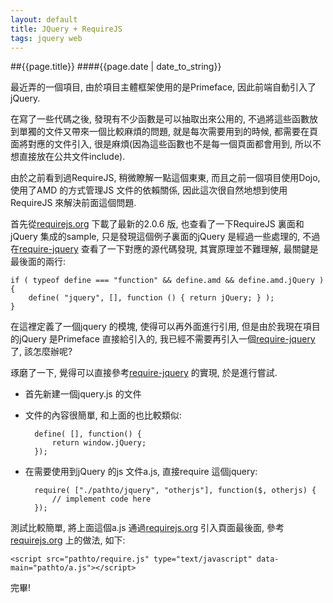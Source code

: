 ```yaml
---
layout: default
title: JQuery + RequireJS
tags: jquery web
---
```


##{{page.title}}
####{{page.date | date_to_string}}

最近弄的一個項目, 由於項目主體框架使用的是Primeface, 因此前端自動引入了jQuery. 

在寫了一些代碼之後, 發現有不少函數是可以抽取出來公用的, 不過將這些函數放到單獨的文件又帶來一個比較麻煩的問題, 就是每次需要用到的時候, 都需要在頁面將對應的文件引入, 很是麻煩(因為這些函數也不是每一個頁面都會用到, 所以不想直接放在公共文件include).

由於之前看到過RequireJS, 稍微瞭解一點這個東東, 而且之前一個項目使用Dojo, 使用了AMD 的方式管理JS 文件的依賴關係, 因此這次很自然地想到使用RequireJS 來解決前面這個問題.

首先從[requirejs.org](http://requirejs.org/) 下載了最新的2.0.6 版, 也查看了一下RequireJS 裏面和jQuery 集成的sample, 只是發現這個例子裏面的jQuery 是經過一些處理的, 不過在[require-jquery](https://github.com/jrburke/require-jquery) 查看了一下對應的源代碼發現, 其實原理並不難理解, 最關鍵是最後面的兩行:

    if ( typeof define === "function" && define.amd && define.amd.jQuery ) {
        define( "jquery", [], function () { return jQuery; } );
    }

在這裡定義了一個jquery 的模塊, 使得可以再外面進行引用, 但是由於我現在項目的jQuery 是Primeface 直接給引入的, 我已經不需要再引入一個[require-jquery](https://github.com/jrburke/require-jquery) 了, 該怎麼辦呢?

琢磨了一下, 覺得可以直接參考[require-jquery](https://github.com/jrburke/require-jquery) 的實現, 於是進行嘗試.

- 首先新建一個jquery.js 的文件
- 文件的內容很簡單, 和上面的也比較類似:

        define( [], function() {
            return window.jQuery;
        });

- 在需要使用到jQuery 的js 文件a.js, 直接require 這個jquery:

        require( ["./pathto/jquery", "otherjs"], function($, otherjs) {
            // implement code here
        });

測試比較簡單, 將上面這個a.js 通過[requirejs.org](http://requirejs.org/) 引入頁面最後面, 參考[requirejs.org](http://requirejs.org/) 上的做法, 如下:

    <script src="pathto/require.js" type="text/javascript" data-main="pathto/a.js"></script>

完畢!